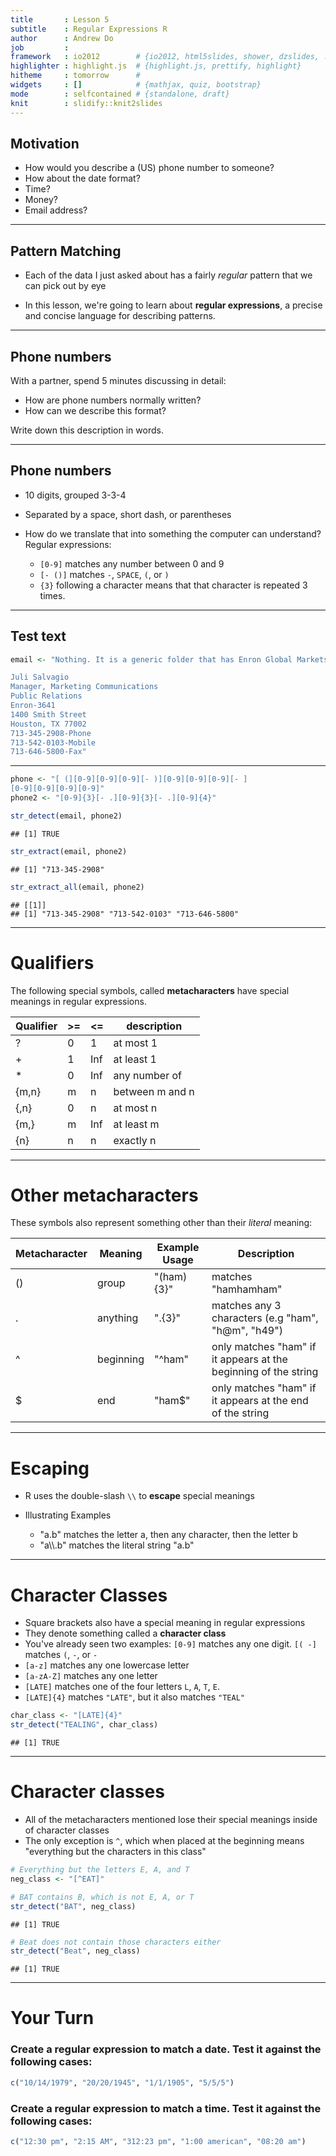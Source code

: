 ```yaml
---
title       : Lesson 5
subtitle    : Regular Expressions R
author      : Andrew Do
job         : 
framework   : io2012        # {io2012, html5slides, shower, dzslides, ...}
highlighter : highlight.js  # {highlight.js, prettify, highlight}
hitheme     : tomorrow      # 
widgets     : []            # {mathjax, quiz, bootstrap}
mode        : selfcontained # {standalone, draft}
knit        : slidify::knit2slides
---
```


## Motivation



* How would you describe a (US) phone number to someone?
* How about the date format?
* Time?
* Money?
* Email address?

---

## Pattern Matching

* Each of the data I just asked about has a fairly _regular_ pattern that we can pick out by eye

* In this lesson, we're going to learn about __regular expressions__, a precise and concise language for describing patterns.

---

## Phone numbers

With a partner, spend 5 minutes discussing in detail:

* How are phone numbers normally written?
* How can we describe this format?

Write down this description in words.

---

## Phone numbers

* 10 digits, grouped 3-3-4
* Separated by a space, short dash, or parentheses

* How do we translate that into something the computer can understand? Regular expressions:

  * `[0-9]` matches any number between 0 and 9
  * `[- ()]` matches `-`, `SPACE`, `(`, or `)`
  * `{3}` following a character means that that character is repeated 3 times.

---

## Test text


```r
email <- "Nothing. It is a generic folder that has Enron Global Markets on the cover. It is the one that I sent you to match your insert to when you were designing. With the dots. I am on my way over for a meeting, I'll bring one. 

Juli Salvagio
Manager, Marketing Communications
Public Relations
Enron-3641
1400 Smith Street
Houston, TX 77002
713-345-2908-Phone
713-542-0103-Mobile
713-646-5800-Fax"
```

---


```r
phone <- "[ (][0-9][0-9][0-9][- )][0-9][0-9][0-9][- ]
[0-9][0-9][0-9][0-9]"
phone2 <- "[0-9]{3}[- .][0-9]{3}[- .][0-9]{4}"

str_detect(email, phone2)
```

```
## [1] TRUE
```

```r
str_extract(email, phone2)
```

```
## [1] "713-345-2908"
```

```r
str_extract_all(email, phone2)
```

```
## [[1]]
## [1] "713-345-2908" "713-542-0103" "713-646-5800"
```

---

# Qualifiers
The following special symbols, called __metacharacters__ have special meanings in regular expressions.

Qualifier | >=   | <=   | description
--------- | ---- | ---- | ----------------------
?         | 0    | 1    | at most 1
+         | 1    | Inf  | at least 1
*         | 0    | Inf  | any number of
{m,n}     | m    | n    | between m and n
{,n}      | 0    | n    | at most n
{m,}      | m    | Inf  | at least m
{n}       | n    | n    | exactly n

---

# Other metacharacters
These symbols also represent something other than their _literal_ meaning:

Metacharacter | Meaning   | Example Usage | Description
------------- | --------- | ------------- | -------------------
()            | group     | "(ham){3}"    | matches "hamhamham"
.             | anything  | ".{3}"        | matches any 3 characters (e.g "ham", "h@m", "h49")
^             | beginning | "\^ham"        | only matches "ham" if it appears at the beginning of the string
$             | end       | "ham$"        | only matches "ham" if it appears at the end of the string

---

# Escaping

* R uses the double-slash `\\` to __escape__ special meanings
* Illustrating Examples
  
  * "a.b" matches the letter a, then any character, then the letter b
  * "a\\\\.b" matches the literal string "a.b"

---

# Character Classes

* Square brackets also have a special meaning in regular expressions
* They denote something called a __character class__
* You've already seen two examples: `[0-9]` matches any one digit. `[( -]` matches `(`, `-`, or `-`
* `[a-z]` matches any one lowercase letter
* `[a-zA-Z]` matches any one letter
* `[LATE]` matches one of the four letters `L`, `A`, `T`, `E`.
* `[LATE]{4}` matches `"LATE"`, but it also matches `"TEAL"`

```r
char_class <- "[LATE]{4}"
str_detect("TEALING", char_class)
```

```
## [1] TRUE
```

---

# Character classes

* All of the metacharacters mentioned lose their special meanings inside of character classes
* The only exception is `^`, which when placed at the beginning means "everything but the characters in this class"

```r
# Everything but the letters E, A, and T
neg_class <- "[^EAT]"

# BAT contains B, which is not E, A, or T
str_detect("BAT", neg_class)
```

```
## [1] TRUE
```

```r
# Beat does not contain those characters either
str_detect("Beat", neg_class)
```

```
## [1] TRUE
```

---

# Your Turn

### Create a regular expression to match a date. Test it against the following cases:

```r
c("10/14/1979", "20/20/1945", "1/1/1905", "5/5/5")
```

### Create a regular expression to match a time. Test it against the following cases:

```r
c("12:30 pm", "2:15 AM", "312:23 pm", "1:00 american", "08:20 am")
```

